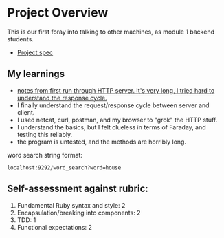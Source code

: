 # Project Overview

This is our first foray into talking to other machines, as module 1 backend students.

- [Project spec](http://backend.turing.io/module1/projects/http_yeah_you_know_me)

## My learnings

- [notes from first run through HTTP server. It's very long, I tried hard to understand the response cycle.](https://gist.github.com/josh-works/59b17f5aa8d3ab7ac899c7a4a2fae92d)
- I finally understand the request/response cycle between server and client.
- I used netcat, curl, postman, and my browser to "grok" the HTTP stuff.
- I understand the basics, but I felt clueless in terms of Faraday, and testing this reliably.
- the program is untested, and the methods are horribly long.



word search string format:

```
localhost:9292/word_search?word=house
```

## Self-assessment against rubric:

1. Fundamental Ruby syntax and style: 2
2. Encapsulation/breaking into components: 2
3. TDD: 1
4. Functional expectations: 2
